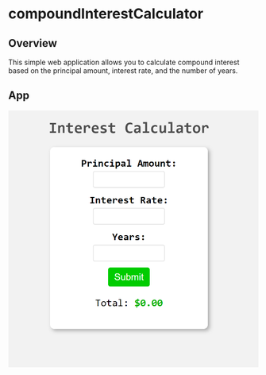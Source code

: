 # compoundInterestCalculator

## Overview

This simple web application allows you to calculate compound interest based on the principal amount, interest rate, and the number of years.

## App

![An example of how the application looks](exampleApp.png)
